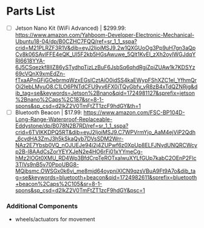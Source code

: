 # Parts List 
- [ ] Jetson Nano Kit (WiFi Advanced) | $299.99: https://www.amazon.com/Yahboom-Developer-Electronic-Mechanical-Ubuntu18-04/dp/B0CZHC7FQQ/ref=sr_1_1_sspa?crid=M21PLRZF3R1V&dib=eyJ2IjoiMSJ9.2w1QXGUoOg3Pp9uH7gn3aQpCv8k06SAvlFFE4eQK_Ul5F2kb5HGsAwuwe_5Qlt1KvEI_zXh2oylWGJdqYRI6618YYA-6J5CSqezkf8lIZ86ySTydhpTizLzBuF6JsbSq6qhdRgjZpiZUAw1k7KDSYz69cVQnX9xmEdZn-fTxaAPnGFjGOebrmqWzxEGslCztAiO0idSS4kaEWypFShXZC1el_YfhmQrOi2IebLMyuO8.C1LO6PNTdCFU9yv6FX0jTQyGbfv_vR8zB4xTdQZNRjg&dib_tag=se&keywords=Jetson%2Bnano&qid=1724981127&sprefix=jetson%2Bnano%2Caps%2C187&sr=8-1-spons&sp_csd=d2lkZ2V0TmFtZT1zcF9hdGY&th=1
- [ ] Bluetooth Beacon | $17.99: https://www.amazon.com/FSC-BP104D-Long-Range-Waterproof-Replaceable-Eddystone/dp/B078N2B7RD/ref=sr_1_1_sspa?crid=6TVIKKDPQ5RT&dib=eyJ2IjoiMSJ9.C7WPVrmYjo_AaM4ejViP2Qdh_6cvdHA3ZmJ3h5kSkaQyb7DVsSDM2Wrr-NAz2E7Ybsb0VQ_nOJUEJe94i2j4ZUPwf6z0XpUp8ELFJNydUNQRCWcyp2B-l8AAdCsZorYEYXJeN2e4HO6rFi01xYYmeCg-hMz2lOGt0XMU_RD4Wp3BfdCrpTeROTxalwuXYLfGUp7kabC2OEnP2Flc3TlVs9nB5v70PpoUBG8-MQjbsmc.OWSGx0k6vi_me8mjd64oypniXlCN9qzsVBuA9Ft9A7o&dib_tag=se&keywords=bluetooth+beacon&qid=1724982611&sprefix=bluetooth+beacon%2Caps%2C105&sr=8-1-spons&sp_csd=d2lkZ2V0TmFtZT1zcF9hdGY&psc=1

### Additional Components 
- wheels/actuators for movement

